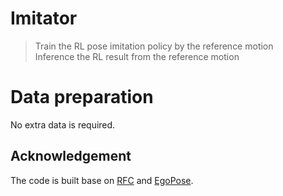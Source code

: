 # Imitator

> Train the RL pose imitation policy by the reference motion  \
> Inference the RL result from the reference motion 

# Data preparation
No extra data is required.

## Acknowledgement

The code is built base on [RFC](https://github.com/Khrylx/RFC) and [EgoPose](https://github.com/Khrylx/EgoPose).